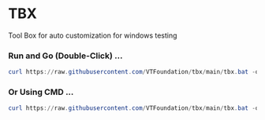 # TBX
Tool Box for auto customization for windows testing

### Run and Go (Double-Click) ...
```powershell
curl https://raw.githubusercontent.com/VTFoundation/tbx/main/tbx.bat -o tbx.bat
```
### Or Using CMD ...
```powershell
curl https://raw.githubusercontent.com/VTFoundation/tbx/main/tbx.bat -o tbx.bat && .\tbx.bat
```
